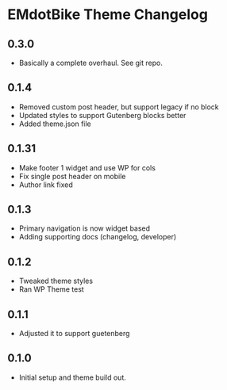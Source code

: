 # EMdotBike Theme Changelog

## 0.3.0

* Basically a complete overhaul. See git repo.

## 0.1.4

* Removed custom post header, but support legacy if no block
* Updated styles to support Gutenberg blocks better
* Added theme.json file

## 0.1.31

* Make footer 1 widget and use WP for cols
* Fix single post header on mobile
* Author link fixed

## 0.1.3

* Primary navigation is now widget based
* Adding supporting docs (changelog, developer)

## 0.1.2

* Tweaked theme styles
* Ran WP Theme test

## 0.1.1

* Adjusted it to support guetenberg

## 0.1.0

* Initial setup and theme build out.
